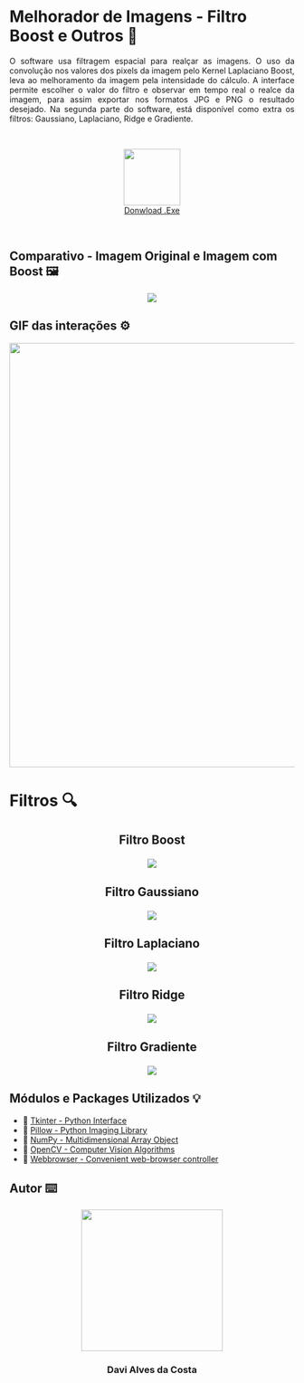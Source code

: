 # Melhorador de Imagens - Filtro Boost e Outros 🚀 
<p align="justify"> O software usa filtragem espacial para realçar as imagens. O uso da convolução nos valores dos pixels da imagem pelo Kernel Laplaciano Boost, leva ao melhoramento da imagem pela intensidade do cálculo. A interface permite escolher o valor do filtro e observar em tempo real o realce da imagem, para assim exportar nos formatos JPG e PNG o resultado desejado. Na segunda parte do software, está disponível como extra os filtros: Gaussiano, Laplaciano, Ridge e Gradiente.</p>

<br />
<p align="center">
  <img src="https://raw.githubusercontent.com/Davi4076018/Melhorador_de_Imagens-Filtro-Boost/main/readme-images/Icon%20download.png" width = "100px"/>
  <br />
  <a href="https://github.com/Davi4076018/Melhorador_de_Imagens-Filtro_Boost_e_Outros/raw/main/dist/Melhorador%20de%20Imagens%20-%20Filtro%20Boost%20e%20Outros.rar">Donwload .Exe</a>
  <br />
</p>
<br />

## Comparativo - Imagem Original e Imagem com Boost 🖼️

<p align="center" >
  <img src="https://raw.githubusercontent.com/Davi4076018/Melhorador_de_Imagens-Filtro_Boost/main/readme-images/Comparando%20Imagens%20-%20Quero%20Quero.png" />
</p>

##

## GIF das interações ⚙ <br>

<p align="center">
  <img src="https://raw.githubusercontent.com/Davi4076018/Melhorador_de_Imagens-Filtro_Boost_e_Outros/main/readme-images/gif%20da%20interacao.gif" width = "750px" />
</p>


##

# Filtros 🔍<br>

## <p align="center"> Filtro Boost</p>

<p align="center">
  <img src="https://raw.githubusercontent.com/Davi4076018/Melhorador_de_Imagens-Filtro_Boost_e_Outros/main/readme-images/quero%20boost%20inter.PNG" />
</p>


##

## <p align="center"> Filtro Gaussiano </p>

<p align="center">
  <img src="https://raw.githubusercontent.com/Davi4076018/Melhorador_de_Imagens-Filtro_Boost_e_Outros/main/readme-images/quero%20gaussiano%20inter.PNG" />
</p>

##

## <p align="center"> Filtro Laplaciano </p>

<p align="center">
  <img src="https://raw.githubusercontent.com/Davi4076018/Melhorador_de_Imagens-Filtro_Boost_e_Outros/main/readme-images/quero%20laplaciano%20inter.PNG" />
</p>

##

## <p align="center"> Filtro Ridge </p>

<p align="center">
  <img src="https://raw.githubusercontent.com/Davi4076018/Melhorador_de_Imagens-Filtro_Boost_e_Outros/main/readme-images/quero%20ridge%20inter.PNG" />
</p>

##

## <p align="center"> Filtro Gradiente </p>

<p align="center">
  <img src="https://raw.githubusercontent.com/Davi4076018/Melhorador_de_Imagens-Filtro_Boost_e_Outros/main/readme-images/quero%20gradiente%20inter.PNG" />
</p>


##

## Módulos e Packages Utilizados 💡

- 🔗 [Tkinter - Python Interface](https://docs.python.org/3/library/tkinter.html)
- 🔗 [Pillow - Python Imaging Library](https://pillow.readthedocs.io/en/stable/)
- 🔗 [NumPy - Multidimensional Array Object](https://numpy.org/doc/stable/)
- 🔗 [OpenCV - Computer Vision Algorithms](https://docs.opencv.org/4.x/d6/d00/tutorial_py_root.html)
- 🔗 [Webbrowser - Convenient web-browser controller](https://docs.python.org/3/library/webbrowser.html)

## Autor ⌨️

<p align="center">
  <img src= "https://avatars.githubusercontent.com/u/89622689?v=4" width = "250px"></a>
  <h3 align="center">Davi Alves da Costa</h3>
</p>
